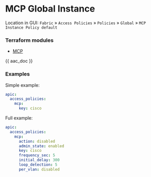 # MCP Global Instance

Location in GUI:
`Fabric` » `Access Policies` » `Policies` » `Global` » `MCP Instance Policy default`

### Terraform modules

* [MCP](https://registry.terraform.io/modules/netascode/mcp/aci/latest)

{{ aac_doc }}
### Examples

Simple example:

```yaml
apic:
  access_policies:
    mcp:
      key: cisco
```

Full example:

```yaml
apic:
  access_policies:
    mcp:
      action: disabled
      admin_state: enabled
      key: cisco
      frequency_sec: 5
      initial_delay: 300
      loop_detection: 5
      per_vlan: disabled
```
